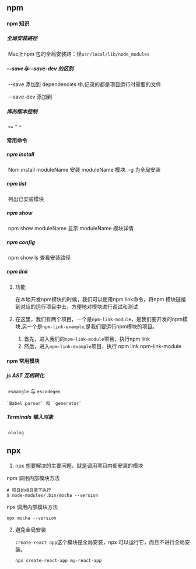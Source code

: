 ## npm

#### npm 知识

##### 全局安装路径

​	Mac上npm 包的全局安装路：径`usr/local/lib/node_modules`

##### --save与--save-dev 的区别

​	--save 添加到 dependencies 中,记录的都是项目运行时需要的文件

​	--save-dev 添加到

##### 库的版本控制

​	`>=` `^` `*`

#### 常用命令

##### npm install

​	Nom install moduleName 安装 moduleName 模块. -g 为全局安装

##### npm list  

​	列出已安装模块

##### npm show 

​	npm show moduleName 显示 moduleName 模块详情

##### npm config

​	npm show  ls 查看安装路径

##### npm link

1. 功能

   在本地开发npm模块的时候，我们可以使用npm link命令，将npm 模块链接到对应的运行项目中去，方便地对模块进行调试和测试

2. 在这里，我们有两个项目，一个是`npm-link-module`，是我们要开发的npm模块,另一个是`npm-link-example`,是我们要运行npm模块的项目。

   1. 首先，进入我们的`npm-link-module`项目，执行npm link
   2. 然后，进入`npm-link-example`项目，执行 npm link npm-link-module

#### npm 常用模块

##### 	js AST 互相转化

​     `esmangle` 与 `escodegen`     

 	`Babel parser` 和 `generator`

#####    Terminals 输入对象

​	 `ololog` 

## npx

1. npx 想要解决的主要问题，就是调用项目内部安装的模块

npm 调用内部模块方法

```shell
# 项目的根目录下执行
$ node-modules/.bin/mocha --version
```

npx 调用内部模块方法

```shell
npx mocha --version
```

2. 避免全局安装

   `create-react-app`这个模块是全局安装，npx 可以运行它，而且不进行全局安装。

   `npx create-react-app my-react-app`

   







 

​      


